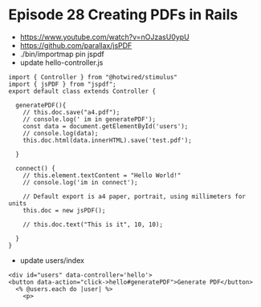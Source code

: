 # Episode 28 Creating PDFs in Rails

- https://www.youtube.com/watch?v=nOJzasU0ypU
- https://github.com/parallax/jsPDF
- ./bin/importmap pin jspdf
- update hello-controller.js

```
import { Controller } from "@hotwired/stimulus"
import { jsPDF } from "jspdf";
export default class extends Controller {

  generatePDF(){
    // this.doc.save("a4.pdf");   
    // console.log(' im in generatePDF');
    const data = document.getElementById('users');
    // console.log(data);
    this.doc.html(data.innerHTML).save('test.pdf');

  }

  connect() {
    // this.element.textContent = "Hello World!"
    // console.log('im in connect');

    // Default export is a4 paper, portrait, using millimeters for units
    this.doc = new jsPDF();

    // this.doc.text("This is it", 10, 10);
     
  }
}

```

- update users/index

```
<div id="users" data-controller='hello'>
<button data-action="click->hello#generatePDF">Generate PDF</button>
  <% @users.each do |user| %>
    <p>
```
